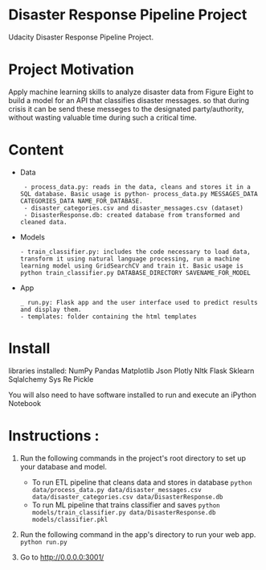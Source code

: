 # Disaster Response Pipeline Project
Udacity Disaster Response Pipeline Project.


# Project Motivation
Apply machine learning skills to analyze disaster data from Figure Eight to build a model for an API that classifies disaster messages. so that during crisis it can be send these messeges to the designated party/authority, without wasting valuable time during such a critical time.

# Content
* Data

       - process_data.py: reads in the data, cleans and stores it in a SQL database. Basic usage is python- process_data.py MESSAGES_DATA CATEGORIES_DATA NAME_FOR_DATABASE.
       - disaster_categories.csv and disaster_messages.csv (dataset)
       - DisasterResponse.db: created database from transformed and cleaned data.

* Models

      - train_classifier.py: includes the code necessary to load data, transform it using natural language processing, run a machine learning model using GridSearchCV and train it. Basic usage is python train_classifier.py DATABASE_DIRECTORY SAVENAME_FOR_MODEL
      
* App

      _ run.py: Flask app and the user interface used to predict results and display them.
      - templates: folder containing the html templates

# Install
 libraries installed:
NumPy
Pandas
Matplotlib
Json
Plotly
Nltk
Flask
Sklearn
Sqlalchemy
Sys
Re
Pickle

You will also need to have software installed to run and execute an iPython Notebook

# Instructions : 

1. Run the following commands in the project's root directory to set up your database and model.

    - To run ETL pipeline that cleans data and stores in database
        `python data/process_data.py data/disaster_messages.csv data/disaster_categories.csv data/DisasterResponse.db`
    - To run ML pipeline that trains classifier and saves
        `python models/train_classifier.py data/DisasterResponse.db models/classifier.pkl`

2. Run the following command in the app's directory to run your web app.
    `python run.py`

3. Go to http://0.0.0.0:3001/

